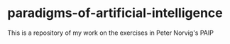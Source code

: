 # paradigms-of-artificial-intelligence
This is a repository of my work on the exercises in Peter Norvig's PAIP

